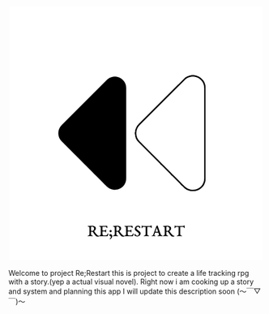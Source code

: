 <p align="center"><img src="https://raw.githubusercontent.com/chibisenpai/Re-Restart/main/logo_small.png" alt="project-image"></p>

<p id="description">Welcome to project Re;Restart this is project to create a life tracking rpg with a story.(yep a actual visual novel). Right now i am cooking up a story and system and planning this app I will update this description soon (～￣▽￣)～</p>
